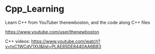 # Cpp_Learning
Learn C++ from YouTuber thenewboston, and the code along C++ files

https://www.youtube.com/user/thenewboston

C++ videos: https://www.youtube.com/watch?v=tvC1WCdV1XU&list=PLAE85DE8440AA6B83
